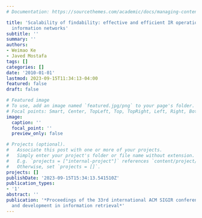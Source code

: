 ```yaml
---
# Documentation: https://sourcethemes.com/academic/docs/managing-content/

title: 'Scalability of findability: effective and efficient IR operations in large
  information networks'
subtitle: ''
summary: ''
authors:
- Weimao Ke
- Javed Mostafa
tags: []
categories: []
date: '2010-01-01'
lastmod: 2023-09-15T11:34:13-04:00
featured: false
draft: false

# Featured image
# To use, add an image named `featured.jpg/png` to your page's folder.
# Focal points: Smart, Center, TopLeft, Top, TopRight, Left, Right, BottomLeft, Bottom, BottomRight.
image:
  caption: ''
  focal_point: ''
  preview_only: false

# Projects (optional).
#   Associate this post with one or more of your projects.
#   Simply enter your project's folder or file name without extension.
#   E.g. `projects = ["internal-project"]` references `content/project/deep-learning/index.md`.
#   Otherwise, set `projects = []`.
projects: []
publishDate: '2023-09-15T15:34:13.541510Z'
publication_types:
- '1'
abstract: ''
publication: '*Proceedings of the 33rd international ACM SIGIR conference on Research
  and development in information retrieval*'
---
```

